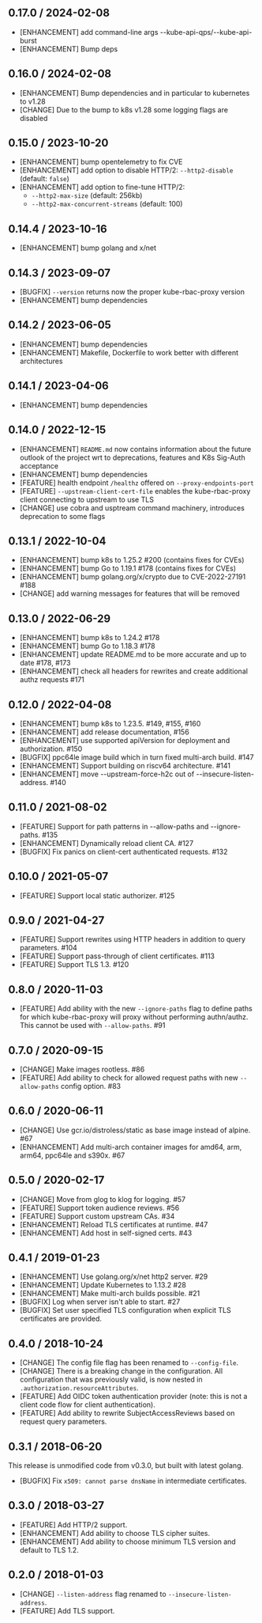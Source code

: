 ## 0.17.0 / 2024-02-08

- [ENHANCEMENT] add command-line args --kube-api-qps/--kube-api-burst
- [ENHANCEMENT] Bump deps

## 0.16.0 / 2024-02-08

- [ENHANCEMENT] Bump dependencies and in particular to kubernetes to v1.28
- [CHANGE] Due to the bump to k8s v1.28 some logging flags are disabled

## 0.15.0 / 2023-10-20

- [ENHANCEMENT] bump opentelemetry to fix CVE
- [ENHANCEMENT] add option to disable HTTP/2: `--http2-disable` (default: `false`)
- [ENHANCEMENT] add option to fine-tune HTTP/2:
    - `--http2-max-size` (default: 256kb)
    - `--http2-max-concurrent-streams` (default: 100)

## 0.14.4 / 2023-10-16

- [ENHANCEMENT] bump golang and x/net

## 0.14.3 / 2023-09-07

- [BUGFIX] `--version` returns now the proper kube-rbac-proxy version
- [ENHANCEMENT] bump dependencies

## 0.14.2 / 2023-06-05

- [ENHANCEMENT] bump dependencies
- [ENHANCEMENT] Makefile, Dockerfile to work better with different architectures

## 0.14.1 / 2023-04-06

- [ENHANCEMENT] bump dependencies

## 0.14.0 / 2022-12-15

* [ENHANCEMENT] `README.md` now contains information about the future outlook of the project wrt to deprecations, features and K8s Sig-Auth acceptance
* [ENHANCEMENT] bump dependencies
* [FEATURE] health endpoint `/healthz` offered on `--proxy-endpoints-port`
* [FEATURE] `--upstream-client-cert-file` enables the kube-rbac-proxy client connecting to upstream to use TLS
* [CHANGE] use cobra and usptream command machinery, introduces deprecation to some flags

## 0.13.1 / 2022-10-04

* [ENHANCEMENT] bump k8s to 1.25.2 #200 (contains fixes for CVEs)
* [ENHANCEMENT] bump Go to 1.19.1 #178 (contains fixes for CVEs)
* [ENHANCEMENT] bump golang.org/x/crypto due to CVE-2022-27191 #188
* [CHANGE] add warning messages for features that will be removed

## 0.13.0 / 2022-06-29

* [ENHANCEMENT] bump k8s to 1.24.2 #178
* [ENHANCEMENT] bump Go to 1.18.3 #178
* [ENHANCEMENT] update README.md to be more accurate and up to date #178, #173
* [ENHANCEMENT] check all headers for rewrites and create additional authz requests #171

## 0.12.0 / 2022-04-08

* [ENHANCEMENT] bump k8s to 1.23.5. #149, #155, #160
* [ENHANCEMENT] add release documentation, #156
* [ENHANCEMENT] use supported apiVersion for deployment and authorization. #150
* [BUGFIX] ppc64le image build which in turn fixed multi-arch build. #147
* [ENHANCEMENT] Support building on riscv64 architecture. #141
* [ENHANCEMENT] move --upstream-force-h2c out of --insecure-listen-address. #140

## 0.11.0 / 2021-08-02

* [FEATURE] Support for path patterns in --allow-paths and --ignore-paths. #135
* [ENHANCEMENT] Dynamically reload client CA. #127
* [BUGFIX] Fix panics on client-cert authenticated requests. #132

## 0.10.0 / 2021-05-07

* [FEATURE] Support local static authorizer. #125

## 0.9.0 / 2021-04-27

* [FEATURE] Support rewrites using HTTP headers in addition to query parameters. #104
* [FEATURE] Support pass-through of client certificates. #113
* [FEATURE] Support TLS 1.3. #120

## 0.8.0 / 2020-11-03

* [FEATURE] Add ability with the new `--ignore-paths` flag to define paths for which kube-rbac-proxy will proxy without performing authn/authz. This cannot be used with `--allow-paths`. #91

## 0.7.0 / 2020-09-15

* [CHANGE] Make images rootless. #86
* [FEATURE] Add ability to check for allowed request paths with new `--allow-paths` config option. #83

## 0.6.0 / 2020-06-11

* [CHANGE] Use gcr.io/distroless/static as base image instead of alpine. #67
* [ENHANCEMENT] Add multi-arch container images for amd64, arm, arm64, ppc64le and s390x. #67

## 0.5.0 / 2020-02-17

* [CHANGE] Move from glog to klog for logging. #57
* [FEATURE] Support token audience reviews. #56
* [FEATURE] Support custom upstream CAs. #34
* [ENHANCEMENT] Reload TLS certificates at runtime. #47
* [ENHANCEMENT] Add host in self-signed certs. #43

## 0.4.1 / 2019-01-23

* [ENHANCEMENT] Use golang.org/x/net http2 server. #29
* [ENHANCEMENT] Update Kubernetes to 1.13.2 #28
* [ENHANCEMENT] Make multi-arch builds possible. #21
* [BUGFIX] Log when server isn't able to start. #27
* [BUGFIX] Set user specified TLS configuration when explicit TLS certificates are provided.

## 0.4.0 / 2018-10-24

* [CHANGE] The config file flag has been renamed to `--config-file`.
* [CHANGE] There is a breaking change in the configuration. All configuration that was previously valid, is now nested in `.authorization.resourceAttributes`.
* [FEATURE] Add OIDC token authentication provider (note: this is not a client code flow for client authentication).
* [FEATURE] Add ability to rewrite SubjectAccessReviews based on request query parameters.

## 0.3.1 / 2018-06-20

This release is unmodified code from v0.3.0, but built with latest golang.

* [BUGFIX] Fix `x509: cannot parse dnsName` in intermediate certificates.

## 0.3.0 / 2018-03-27

* [FEATURE] Add HTTP/2 support.
* [ENHANCEMENT] Add ability to choose TLS cipher suites.
* [ENHANCEMENT] Add ability to choose minimum TLS version and default to TLS 1.2.

## 0.2.0 / 2018-01-03

* [CHANGE] `--listen-address` flag renamed to `--insecure-listen-address`.
* [FEATURE] Add TLS support.
